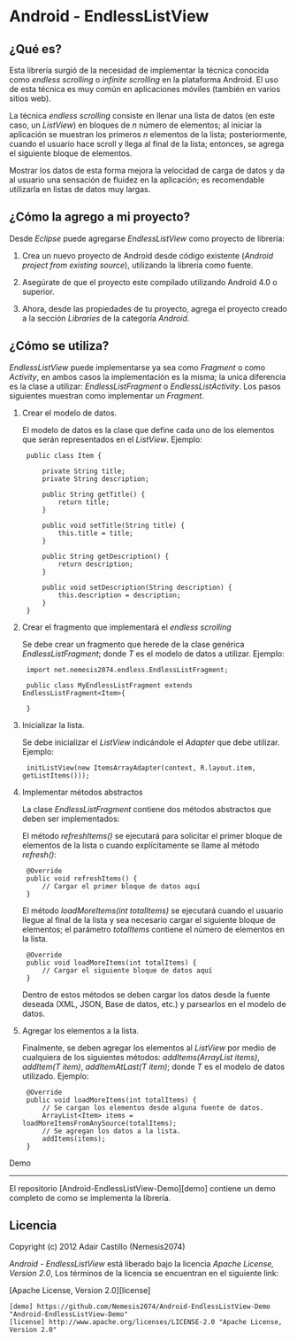 Android - EndlessListView
=========================

¿Qué es?
--------

Esta librería surgió de la necesidad de implementar la técnica conocida como
*endless scrolling* o *infinite scrolling* en la plataforma Android. El uso de esta
técnica es muy común en aplicaciones móviles (también en varios sitios web).

La técnica *endless scrolling* consiste en llenar una lista de datos
(en este caso, un *ListView*) en bloques de *n* número de elementos;
al iniciar la aplicación se muestran los primeros *n* elementos de la lista; posteriormente,
cuando el usuario hace scroll y llega al final de la lista; entonces, se agrega
el siguiente bloque de elementos.

Mostrar los datos de esta forma mejora la velocidad de carga de datos y da al usuario una
sensación de fluidez en la aplicación; es recomendable utilizarla en listas de datos muy
largas.

¿Cómo la agrego a mi proyecto?
------------------------------

Desde *Eclipse* puede agregarse *EndlessListView* como proyecto de librería:

1. Crea un nuevo proyecto de Android desde código existente (*Android project from existing source*),
   utilizando la librería como fuente.
   
2. Asegúrate de que el proyecto este compilado utilizando Android 4.0 o superior.

3. Ahora, desde las propiedades de tu proyecto, agrega el proyecto creado a la sección *Libraries*
   de la categoría *Android*.

¿Cómo se utiliza?
-----------------

*EndlessListView* puede implementarse ya sea como *Fragment* o como *Activity*, en ambos
casos la implementación es la misma; la unica diferencia es la clase a utilizar: 
*EndlessListFragment<T>* o *EndlessListActivity<T>*. Los pasos siguientes muestran como
implementar un *Fragment*.

1. Crear el modelo de datos.
    
    El modelo de datos es la clase que define cada uno de los elementos
    que serán representados en el *ListView*. Ejemplo:
    
        public class Item {
	    
            private String title;
            private String description;
            
            public String getTitle() {
                return title;
            }
            
            public void setTitle(String title) {
                this.title = title;
            }
            
            public String getDescription() {
                return description;
            }
            
            public void setDescription(String description) {
                this.description = description;
            }
        }

2. Crear el fragmento que implementará el *endless scrolling*

    Se debe crear un fragmento que herede de la clase genérica *EndlessListFragment<T>*; donde
    *T* es el modelo de datos a utilizar. Ejemplo:

        import net.nemesis2074.endless.EndlessListFragment;
        
        public class MyEndlessListFragment extends EndlessListFragment<Item>{
            
        }
        
3. Inicializar la lista.

    Se debe inicializar el *ListView* indicándole el *Adapter* que debe utilizar. 
    Ejemplo:
    	
        initListView(new ItemsArrayAdapter(context, R.layout.item, getListItems()));

4. Implementar métodos abstractos

    La clase *EndlessListFragment<T>* contiene dos métodos abstractos que deben
    ser implementados:
    
    El método *refreshItems()* se ejecutará para solicitar el primer bloque de elementos
    de la lista o cuando explícitamente se llame al método *refresh()*:
    
        @Override
        public void refreshItems() {
            // Cargar el primer bloque de datos aquí
        }

    El método *loadMoreItems(int totalItems)* se ejecutará cuando el usuario llegue al
    final de la lista y sea necesario cargar el siguiente bloque de elementos; el
    parámetro *totalItems* contiene el número de elementos en la lista.
    
        @Override
        public void loadMoreItems(int totalItems) {
            // Cargar el siguiente bloque de datos aquí
        }

    Dentro de estos métodos se deben cargar los datos desde la fuente deseada (XML, JSON,
    Base de datos, etc.) y parsearlos en el modelo de datos.

5. Agregar los elementos a la lista.

    Finalmente, se deben agregar los elementos al *ListView* por medio de cualquiera de los
    siguientes métodos: *addItems(ArrayList<T> items)*, *addItem(T item)*,
    *addItemAtLast(T item)*; donde *T* es el modelo de datos utilizado. Ejemplo:
    
        @Override
        public void loadMoreItems(int totalItems) {
            // Se cargan los elementos desde alguna fuente de datos.
            ArrayList<Item> items = loadMoreItemsFromAnySource(totalItems);
            // Se agregan los datos a la lista.
            addItems(items);
        }

Demo
____

El repositorio [Android-EndlessListView-Demo][demo] contiene un demo completo de como se
implementa la librería.

Licencia
--------

Copyright (c) 2012 Adair Castillo (Nemesis2074)

*Android - EndlessListView* está liberado bajo la licencia *Apache License, Version 2.0*,
Los términos de la licencia se encuentran en el siguiente link:

[Apache License, Version 2.0][license]

    [demo] https://github.com/Nemesis2074/Android-EndlessListView-Demo "Android-EndlessListView-Demo"
    [license] http://www.apache.org/licenses/LICENSE-2.0 "Apache License, Version 2.0"